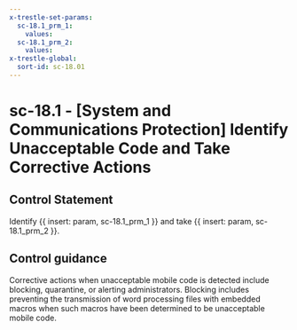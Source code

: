 ```yaml
---
x-trestle-set-params:
  sc-18.1_prm_1:
    values:
  sc-18.1_prm_2:
    values:
x-trestle-global:
  sort-id: sc-18.01
---
```


# sc-18.1 - \[System and Communications Protection\] Identify Unacceptable Code and Take Corrective Actions

## Control Statement

Identify {{ insert: param, sc-18.1_prm_1 }} and take {{ insert: param, sc-18.1_prm_2 }}.

## Control guidance

Corrective actions when unacceptable mobile code is detected include blocking, quarantine, or alerting administrators. Blocking includes preventing the transmission of word processing files with embedded macros when such macros have been determined to be unacceptable mobile code.
